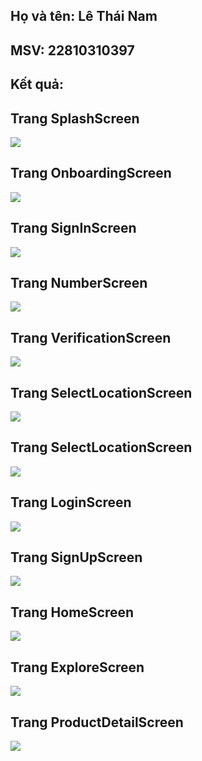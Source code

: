 ## Họ và tên: Lê Thái Nam
## MSV: 22810310397
## Kết quả:
## Trang SplashScreen
![](./assets/pages/SplashScreen.jpg)
## Trang OnboardingScreen
![](./assets/pages/OnboardingScreen.jpg)
## Trang SignInScreen
![](./assets/pages/SignInScreen.jpg)
## Trang NumberScreen
![](./assets/pages/NumberScreen.jpg)
## Trang VerificationScreen
![](./assets/pages/VerificationScreen.jpg)
## Trang SelectLocationScreen
![](./assets/pages/SelectLocationScreen.jpg)
## Trang SelectLocationScreen
![](./assets/pages/SelectLocationScreen.jpg)
## Trang LoginScreen
![](./assets/pages/LoginScreen.jpg)
## Trang SignUpScreen
![](./assets/pages/SignUpScreen.jpg)
## Trang HomeScreen
![](./assets/pages/HomeScreen.jpg)
## Trang ExploreScreen
![](./assets/pages/ExploreScreen.jpg)
## Trang ProductDetailScreen
![](./assets/pages/ProductDetailScreen.jpg)
